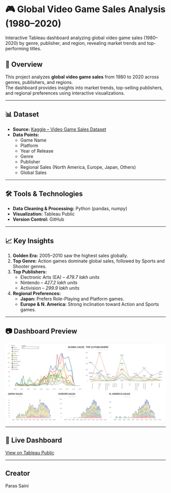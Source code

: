 # 🎮 Global Video Game Sales Analysis (1980–2020)
Interactive Tableau dashboard analyzing global video game sales (1980–2020) by genre, publisher, and region, revealing market trends and top-performing titles.

## 📌 Overview
This project analyzes **global video game sales** from 1980 to 2020 across genres, publishers, and regions.  
The dashboard provides insights into market trends, top-selling publishers, and regional preferences using interactive visualizations.

---

## 📊 Dataset
- **Source:** [Kaggle – Video Game Sales Dataset](https://www.kaggle.com/datasets/gregorut/videogamesales)
- **Data Points:**  
  - Game Name  
  - Platform  
  - Year of Release  
  - Genre  
  - Publisher  
  - Regional Sales (North America, Europe, Japan, Others)  
  - Global Sales  

---

## 🛠 Tools & Technologies
- **Data Cleaning & Processing:** Python (pandas, numpy)  
- **Visualization:** Tableau Public  
- **Version Control:** GitHub  

---

## 📈 Key Insights
1. **Golden Era:** 2005–2010 saw the highest sales globally.  
2. **Top Genre:** Action games dominate global sales, followed by Sports and Shooter genres.  
3. **Top Publishers:**  
   - Electronic Arts (EA) – *479.7 lakh units*  
   - Nintendo – *427.2 lakh units*  
   - Activision – *299.9 lakh units*  
4. **Regional Preferences:**  
   - **Japan:** Prefers Role-Playing and Platform games.  
   - **Europe & N. America:** Strong inclination toward Action and Sports games.

---

## 📷 Dashboard Preview
![Dashboard Screenshot](dashboard_screenshot.png)  

---

## 🔗 Live Dashboard
[View on Tableau Public](https://public.tableau.com/app/profile/paras.saini7560/viz/salesdata_17501645232420/Dashboard1?publish=yes)

---


## Creator
Paras Saini
